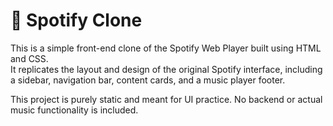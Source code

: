 # 🎵 Spotify Clone

This is a simple front-end clone of the Spotify Web Player built using HTML and CSS.  
It replicates the layout and design of the original Spotify interface, including a sidebar, navigation bar, content cards, and a music player footer.

This project is purely static and meant for UI practice. No backend or actual music functionality is included.
